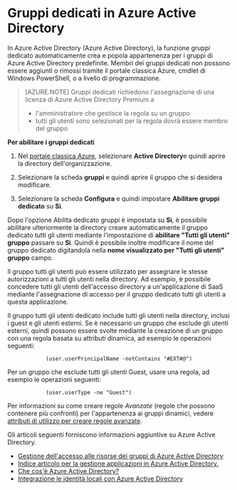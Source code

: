 <properties
    pageTitle="Gruppi di Azure Active Directory dedicato | Microsoft Azure"
    description="Panoramica dei gruppi come dedicati funzionano in Azure Active Directory e modalità di creazione."
    services="active-directory"
    documentationCenter=""
    authors="curtand"
    manager="femila"
    editor=""
    />

<tags
    ms.service="active-directory"
    ms.workload="identity"
    ms.tgt_pltfrm="na"
    ms.devlang="na"
    ms.topic="article"
    ms.date="08/10/2016"
    ms.author="curtand"/>

# <a name="dedicated-groups-in-azure-active-directory"></a>Gruppi dedicati in Azure Active Directory

In Azure Active Directory (Azure Active Directory), la funzione gruppi dedicato automaticamente crea e popola appartenenza per i gruppi di Azure Active Directory predefinite. Membri dei gruppi dedicati non possono essere aggiunti o rimossi tramite il portale classica Azure, cmdlet di Windows PowerShell, o a livello di programmazione.

>[AZURE.NOTE] Gruppi dedicati richiedono l'assegnazione di una licenza di Azure Active Directory Premium a
>- l'amministratore che gestisce la regola su un gruppo
>- tutti gli utenti sono selezionati per la regola dovrà essere membro del gruppo

**Per abilitare i gruppi dedicati**

1. Nel [portale classica Azure](https://manage.windowsazure.com), selezionare **Active Directory**e quindi aprire la directory dell'organizzazione.

2. Selezionare la scheda **gruppi** e quindi aprire il gruppo che si desidera modificare.

3. Selezionare la scheda **Configura** e quindi impostare **Abilitare gruppi dedicato** su **Sì**.

Dopo l'opzione Abilita dedicato gruppi è impostata su **Sì**, è possibile abilitare ulteriormente la directory creare automaticamente il gruppo dedicato tutti gli utenti mediante l'impostazione di **abilitare "Tutti gli utenti" gruppo** passare su **Sì**. Quindi è possibile inoltre modificare il nome del gruppo dedicato digitandola nella **nome visualizzato per "Tutti gli utenti" gruppo** campo.

Il gruppo tutti gli utenti può essere utilizzato per assegnare le stesse autorizzazioni a tutti gli utenti nella directory. Ad esempio, è possibile concedere tutti gli utenti dell'accesso directory a un'applicazione di SaaS mediante l'assegnazione di accesso per il gruppo dedicato tutti gli utenti a questa applicazione.

Il gruppo tutti gli utenti dedicato include tutti gli utenti nella directory, inclusi i guest e gli utenti esterni. Se è necessario un gruppo che esclude gli utenti esterni, quindi possono essere svolte mediante la creazione di un gruppo con una regola basata su attributi dinamica, ad esempio le operazioni seguenti:

                (user.userPrincipalName -notContains "#EXT#@")

Per un gruppo che esclude tutti gli utenti Guest, usare una regola, ad esempio le operazioni seguenti:

                (user.userType -ne "Guest")

Per informazioni su come creare regole *Avanzate* (regole che possono contenere più confronti) per l'appartenenza ai gruppi dinamici, vedere [attributi di utilizzo per creare regole avanzate](active-directory-accessmanagement-groups-with-advanced-rules.md).


Gli articoli seguenti forniscono informazioni aggiuntive su Azure Active Directory.

* [Gestione dell'accesso alle risorse dei gruppi di Azure Active Directory](active-directory-manage-groups.md)
* [Indice articolo per la gestione applicazioni in Azure Active Directory.](active-directory-apps-index.md)
* [Che cos'è Azure Active Directory?](active-directory-whatis.md)
* [Integrazione le identità locali con Azure Active Directory](active-directory-aadconnect.md)
